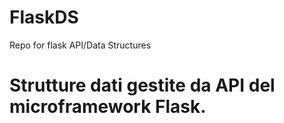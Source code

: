 # FlaskDS
Repo for flask API/Data Structures
# Strutture dati gestite da API del microframework Flask.
